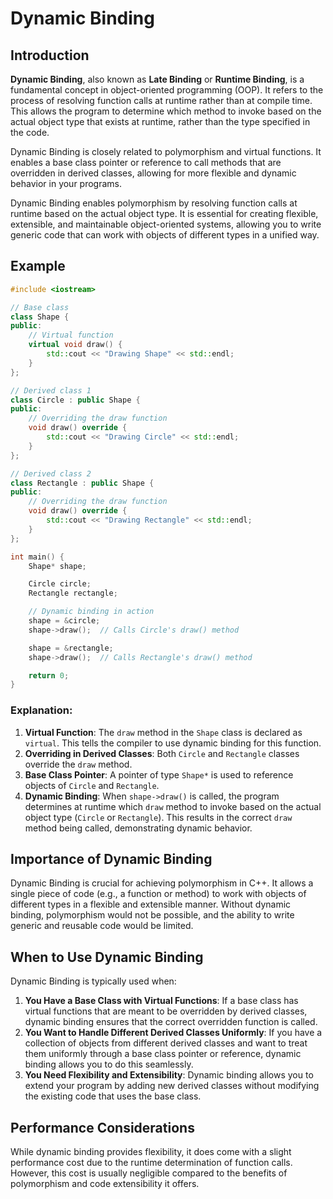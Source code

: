 # Dynamic Binding
## Introduction
**Dynamic Binding**, also known as **Late Binding** or **Runtime Binding**, is a fundamental concept in object-oriented programming (OOP). It refers to the process of resolving function calls at runtime rather than at compile time. This allows the program to determine which method to invoke based on the actual object type that exists at runtime, rather than the type specified in the code.

Dynamic Binding is closely related to polymorphism and virtual functions. It enables a base class pointer or reference to call methods that are overridden in derived classes, allowing for more flexible and dynamic behavior in your programs.

Dynamic Binding enables polymorphism by resolving function calls at runtime based on the actual object type. It is essential for creating flexible, extensible, and maintainable object-oriented systems, allowing you to write generic code that can work with objects of different types in a unified way.

## Example
```cpp
#include <iostream>

// Base class
class Shape {
public:
    // Virtual function
    virtual void draw() {
        std::cout << "Drawing Shape" << std::endl;
    }
};

// Derived class 1
class Circle : public Shape {
public:
    // Overriding the draw function
    void draw() override {
        std::cout << "Drawing Circle" << std::endl;
    }
};

// Derived class 2
class Rectangle : public Shape {
public:
    // Overriding the draw function
    void draw() override {
        std::cout << "Drawing Rectangle" << std::endl;
    }
};

int main() {
    Shape* shape;

    Circle circle;
    Rectangle rectangle;

    // Dynamic binding in action
    shape = &circle;
    shape->draw();  // Calls Circle's draw() method

    shape = &rectangle;
    shape->draw();  // Calls Rectangle's draw() method

    return 0;
}
```

### Explanation:
1. **Virtual Function**: The `draw` method in the `Shape` class is declared as `virtual`. This tells the compiler to use dynamic binding for this function.
2. **Overriding in Derived Classes**: Both `Circle` and `Rectangle` classes override the `draw` method.
3. **Base Class Pointer**: A pointer of type `Shape*` is used to reference objects of `Circle` and `Rectangle`.
4. **Dynamic Binding**: When `shape->draw()` is called, the program determines at runtime which `draw` method to invoke based on the actual object type (`Circle` or `Rectangle`). This results in the correct `draw` method being called, demonstrating dynamic behavior.

## Importance of Dynamic Binding
Dynamic Binding is crucial for achieving polymorphism in C++. It allows a single piece of code (e.g., a function or method) to work with objects of different types in a flexible and extensible manner. Without dynamic binding, polymorphism would not be possible, and the ability to write generic and reusable code would be limited.

## When to Use Dynamic Binding
Dynamic Binding is typically used when:
1. **You Have a Base Class with Virtual Functions**: If a base class has virtual functions that are meant to be overridden by derived classes, dynamic binding ensures that the correct overridden function is called.
2. **You Want to Handle Different Derived Classes Uniformly**: If you have a collection of objects from different derived classes and want to treat them uniformly through a base class pointer or reference, dynamic binding allows you to do this seamlessly.
3. **You Need Flexibility and Extensibility**: Dynamic binding allows you to extend your program by adding new derived classes without modifying the existing code that uses the base class.

## Performance Considerations
While dynamic binding provides flexibility, it does come with a slight performance cost due to the runtime determination of function calls. However, this cost is usually negligible compared to the benefits of polymorphism and code extensibility it offers.
